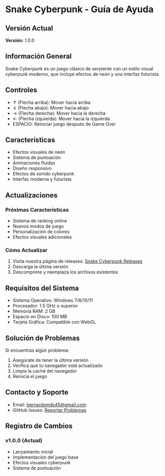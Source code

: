 # Snake Cyberpunk - Guía de Ayuda

## Versión Actual
**Versión:** 1.0.0

## Información General
Snake Cyberpunk es un juego clásico de serpiente con un estilo visual cyberpunk moderno, que incluye efectos de neón y una interfaz futurista.

## Controles
- ↑ (Flecha arriba): Mover hacia arriba
- ↓ (Flecha abajo): Mover hacia abajo
- → (Flecha derecha): Mover hacia la derecha
- ← (Flecha izquierda): Mover hacia la izquierda
- ESPACIO: Reiniciar juego después de Game Over

## Características
- Efectos visuales de neón
- Sistema de puntuación
- Animaciones fluidas
- Diseño responsivo
- Efectos de sonido cyberpunk
- Interfaz moderna y futurista

## Actualizaciones
### Próximas Características
- Sistema de ranking online
- Nuevos modos de juego
- Personalización de colores
- Efectos visuales adicionales

### Cómo Actualizar
1. Visita nuestra página de releases: [Snake Cyberpunk Releases](https://github.com/bmdsa45/snk-cyber/releases)
2. Descarga la última versión
3. Descomprime y reemplaza los archivos existentes

## Requisitos del Sistema
- Sistema Operativo: Windows 7/8/10/11
- Procesador: 1.5 GHz o superior
- Memoria RAM: 2 GB
- Espacio en Disco: 100 MB
- Tarjeta Gráfica: Compatible con WebGL

## Solución de Problemas
Si encuentras algún problema:
1. Asegúrate de tener la última versión
2. Verifica que tu navegador esté actualizado
3. Limpia la caché del navegador
4. Reinicia el juego

## Contacto y Soporte
- Email: bernardomds45@gmail.com
- GitHub Issues: [Reportar Problemas](https://github.com/bmdsa45/snk-cyber/issues)

## Registro de Cambios
### v1.0.0 (Actual)
- Lanzamiento inicial
- Implementación del juego base
- Efectos visuales cyberpunk
- Sistema de puntuación